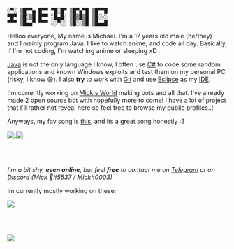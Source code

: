 
```
░▀░ ▒█▀▀▄ █▀▀ ▀█░█▀ ▒█▀▄▀█ ▒█▀▀█ 
▀█▀ ▒█░▒█ █▀▀ ░█▄█░ ▒█▒█▒█ ▒█░░░ 
▀▀▀ ▒█▄▄▀ ▀▀▀ ░░▀░░ ▒█░░▒█ ▒█▄▄█
```

Helloo everyone, My name is Michael. I'm a 17 years old male (he/they)  
and I mainly program Java. I like to watch anime, and code all day.
Basically, if I'm not coding, I'm watching anime or sleeping xD

[Java](https://java.com) is not the only language I know, I often use [C#](https://dotnet.microsoft.com) to code some random applications
and known Windows exploits and test them on my personal PC (risky, i know 😄). I also
**try** to work with [Git](https://git-scm.com/) and use [Eclipse](https://www.eclipse.org/) as my [IDE](https://en.wikipedia.org/wiki/Integrated_development_environment).

I'm currently working on [Mick's World](https://github.com/micksworld) making bots and all that. I've already made 2 open source bot with hopefully more
to come! I have a lot of project that I'll rather not reveal here so feel free to browse my public profiles..!

Anyways, my fav song is [this](https://youtu.be/IWo5PXXp5PA), and its a great song honestly :3

<a href="#">
  <img align="center" src="https://api.micks.world/api?username=idevmc&show_icons=true&theme=onedark&count_private=true&custom_title=%E2%9A%A1%20Mick%27s%20Stats" />
</a>

<a href="#">
  <img align="center" src="https://api.micks.world/api/top-langs/?username=idevmc&layout=compact&theme=onedark" />
</a>

<br> </br>

*I'm a bit shy, **even online**, but feel **free** to contact me on [Telegram](https://t.me/impdevmc) or on Discord (Mick 🌈#5537 / Mick#0003)*

Im currently mostly working on these; <br>

<a href="https://github.com/micksworld/stella">
  <img align="center" src="https://api.micks.world/api/pin/?username=micksworld&repo=stella&theme=onedark" />
</a>

<br> <br>

<a href="https://ko-fi.com/F1F21JZAD">
  <img align="center" src="https://www.ko-fi.com/img/githubbutton_sm.svg" />
</a>
